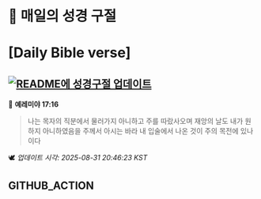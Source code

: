 # 🙏 매일의 성경 구절
# [Daily Bible verse]
## [![README에 성경구절 업데이트](https://github.com/DONGSUKA/first_test/actions/workflows/update-readme-bible.yml/badge.svg)](https://github.com/DONGSUKA/first_test/actions/workflows/update-readme-bible.yml)
<!-- START_BIBLE_VERSE -->
📖 **예레미야 17:16**
> 나는 목자의 직분에서 물러가지 아니하고 주를 따랐사오며 재앙의 날도 내가 원하지 아니하였음을 주께서 아시는 바라 내 입술에서 나온 것이 주의 목전에 있나이다

🕊️ _업데이트 시각: 2025-08-31 20:46:23 KST_
  <!-- END_BIBLE_VERSE -->
## GITHUB_ACTION
